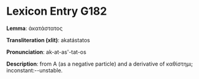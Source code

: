 # Lexicon Entry G182

**Lemma**: ἀκατάστατος

**Transliteration (xlit)**: akatástatos

**Pronunciation**: ak-at-as'-tat-os

**Description**:
from Α (as a negative particle) and a derivative of καθίστημι; inconstant:--unstable.
